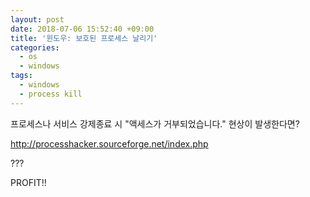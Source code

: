 ```yaml
---
layout: post
date: 2018-07-06 15:52:40 +09:00
title: '윈도우: 보호된 프로세스 날리기'
categories:
  - os
  - windows
tags:
  - windows
  - process kill
---
```



프로세스나 서비스 강제종료 시 "액세스가 거부되었습니다." 현상이 발생한다면?

http://processhacker.sourceforge.net/index.php

???

PROFIT!!
